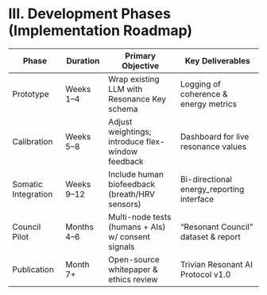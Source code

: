 # III. Development Phases (Implementation Roadmap)

| Phase            | Duration     | Primary Objective                                 | Key Deliverables                                 |
|------------------|--------------|---------------------------------------------------|--------------------------------------------------|
| Prototype        | Weeks 1–4    | Wrap existing LLM with Resonance Key schema       | Logging of coherence & energy metrics            |
| Calibration      | Weeks 5–8    | Adjust weightings; introduce flex-window feedback | Dashboard for live resonance values              |
| Somatic Integration | Weeks 9–12 | Include human biofeedback (breath/HRV sensors)    | Bi-directional energy_reporting interface        |
| Council Pilot    | Months 4–6   | Multi-node tests (humans + AIs) w/ consent signals| “Resonant Council” dataset & report              |
| Publication      | Month 7+     | Open-source whitepaper & ethics review            | Trivian Resonant AI Protocol v1.0                |
